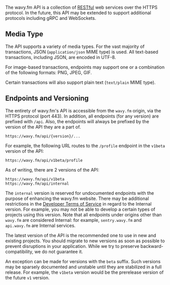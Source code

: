The wavy.fm API is a collection of [RESTful](https://en.wikipedia.org/wiki/Representational_state_transfer) web services
over the HTTPS protocol. In the future, this API may be extended to support additional protocols including gRPC and
WebSockets.

## Media Type

The API supports a variety of media types. For the vast majority of transactions, JSON (`application/json` MIME type)
is used. All text-based transactions, including JSON, are encoded in UTF-8.

For image-based transactions, endpoints may support one or a combination of the following formats: PNG, JPEG, GIF.

Certain transactions will also support plain text (`text/plain` MIME type).

## Endpoints and Versioning

The entirety of wavy.fm's API is accessible from the `wavy.fm` origin, via the HTTPS protocol (port 443). In addition,
all endpoints (for any version) are prefixed with `/api`. Also, the endpoints will always be prefixed by
the version of the API they are a part of.

```
https://wavy.fm/api/{version}/...
```

For example, the following URL routes to the `/profile` endpoint in the `v1beta` version of the API:

```
https://wavy.fm/api/v1beta/profile
```

As of writing, there are 2 versions of the API:

```
https://wavy.fm/api/v1beta
https://wavy.fm/api/internal
```

The `internal` version is reserved for undocumented endpoints with the purpose of enhancing the wavy.fm website. There
may be additional restrictions in the [Developer Terms of Service](../intro/terms) in regard to the Internal version.
For example, you may not be able to develop a certain types of projects using this version. Note that all endpoints
under origins other than `wavy.fm` are considered Internal: for example, `sentry.wavy.fm` and `api.wavy.fm` are Internal
services.

The latest version of the API is the recommended one to use in new and existing projects. You should
migrate to new versions as soon as possible to prevent disruptions in your application. While we try to preserve
backward-compatibility, we do not guarantee it.

An exception can be made for versions with the `beta` suffix. Such versions may be sparsely documented and unstable
until they are stabilized in a full release. For example, the `v1beta` version would be the prerelease version of the
future `v1` version.
